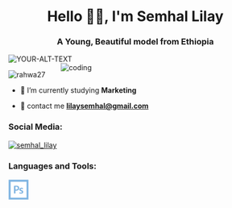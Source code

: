 <h1 align="center">Hello 👋🏾, I'm Semhal Lilay</h1>
<h3 align="center">A Young, Beautiful model from Ethiopia</h3> 
<picture>
 <source media="(prefers-color-scheme: dark)" srcset="https://images.app.goo.gl/yofDFB3iTtkwgkHZ9-IMAGE">
 <source media="(prefers-color-scheme: light)" srcset="https://images.app.goo.gl/7mK9ue41veqkQJwd7-IMAGE">
 <img alt="YOUR-ALT-TEXT" src="YOUR-DEFAULT-IMAGE">
</picture>

<img align="right" alt="coding" width="400" src="https://tenor.com/en-GB/view/gown-beautiful-model-gif-16897296.gif">

<p align="left"> <img src="https://komarev.com/ghpvc/?username=rahwa27&label=Profile%20views&color=0e75b6&style=flat" alt="rahwa27" /> </p>

- 📝 I’m currently studying **Marketing**

- 💌 contact me **lilaysemhal@gmail.com**

<h3 align="left">Social Media:</h3>
<p align="left">
<a href="https://instagram.com/semhal_lilay" target="blank"><img align="center" src="https://raw.githubusercontent.com/rahuldkjain/github-profile-readme-generator/master/src/images/icons/Social/instagram.svg" alt="semhal_lilay" height="30" width="40" /></a>
</p>

<h3 align="left">Languages and Tools:</h3>
<p align="left"> <a href="https://www.photoshop.com/en" target="_blank" rel="noreferrer"> <img src="https://raw.githubusercontent.com/devicons/devicon/master/icons/photoshop/photoshop-line.svg" alt="photoshop" width="40" height="40"/> </a> </p>
